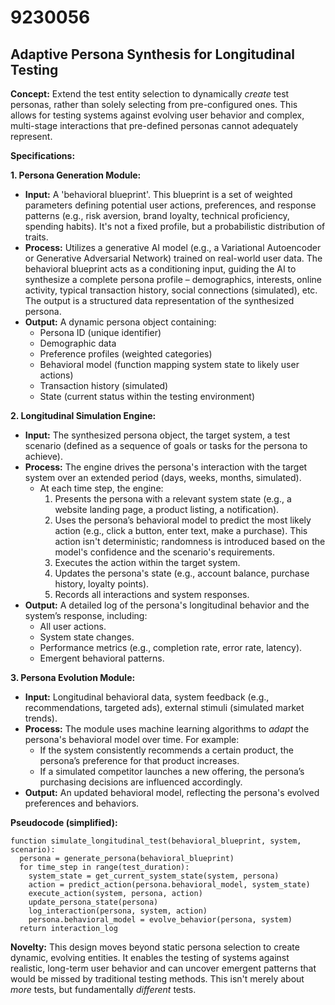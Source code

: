 # 9230056

## Adaptive Persona Synthesis for Longitudinal Testing

**Concept:** Extend the test entity selection to dynamically *create* test personas, rather than solely selecting from pre-configured ones. This allows for testing systems against evolving user behavior and complex, multi-stage interactions that pre-defined personas cannot adequately represent.

**Specifications:**

**1. Persona Generation Module:**

*   **Input:**  A 'behavioral blueprint'. This blueprint is a set of weighted parameters defining potential user actions, preferences, and response patterns (e.g., risk aversion, brand loyalty, technical proficiency, spending habits).  It's not a fixed profile, but a probabilistic distribution of traits.
*   **Process:**  Utilizes a generative AI model (e.g., a Variational Autoencoder or Generative Adversarial Network) trained on real-world user data. The behavioral blueprint acts as a conditioning input, guiding the AI to synthesize a complete persona profile – demographics, interests, online activity, typical transaction history, social connections (simulated), etc.  The output is a structured data representation of the synthesized persona.
*   **Output:** A dynamic persona object containing:
    *   Persona ID (unique identifier)
    *   Demographic data
    *   Preference profiles (weighted categories)
    *   Behavioral model (function mapping system state to likely user actions)
    *   Transaction history (simulated)
    *   State (current status within the testing environment)

**2. Longitudinal Simulation Engine:**

*   **Input:** The synthesized persona object, the target system, a test scenario (defined as a sequence of goals or tasks for the persona to achieve).
*   **Process:** The engine drives the persona's interaction with the target system over an extended period (days, weeks, months, simulated). 
    *   At each time step, the engine:
        1.  Presents the persona with a relevant system state (e.g., a website landing page, a product listing, a notification).
        2.  Uses the persona’s behavioral model to predict the most likely action (e.g., click a button, enter text, make a purchase). This action isn't deterministic; randomness is introduced based on the model's confidence and the scenario's requirements.
        3.  Executes the action within the target system.
        4.  Updates the persona's state (e.g., account balance, purchase history, loyalty points).
        5.  Records all interactions and system responses.
*   **Output:** A detailed log of the persona's longitudinal behavior and the system’s response, including:
    *   All user actions.
    *   System state changes.
    *   Performance metrics (e.g., completion rate, error rate, latency).
    *   Emergent behavioral patterns.

**3.  Persona Evolution Module:**

*   **Input:** Longitudinal behavioral data, system feedback (e.g., recommendations, targeted ads), external stimuli (simulated market trends).
*   **Process:** The module uses machine learning algorithms to *adapt* the persona's behavioral model over time.  For example:
    *   If the system consistently recommends a certain product, the persona’s preference for that product increases.
    *   If a simulated competitor launches a new offering, the persona’s purchasing decisions are influenced accordingly.
*   **Output:**  An updated behavioral model, reflecting the persona's evolved preferences and behaviors.

**Pseudocode (simplified):**

```
function simulate_longitudinal_test(behavioral_blueprint, system, scenario):
  persona = generate_persona(behavioral_blueprint)
  for time_step in range(test_duration):
    system_state = get_current_system_state(system, persona)
    action = predict_action(persona.behavioral_model, system_state)
    execute_action(system, persona, action)
    update_persona_state(persona)
    log_interaction(persona, system, action)
    persona.behavioral_model = evolve_behavior(persona, system)
  return interaction_log
```

**Novelty:** This design moves beyond static persona selection to create dynamic, evolving entities. It enables the testing of systems against realistic, long-term user behavior and can uncover emergent patterns that would be missed by traditional testing methods. This isn't merely about *more* tests, but fundamentally *different* tests.
